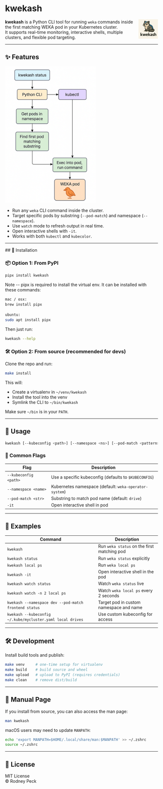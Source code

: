 # kwekash
<img src="static/kwekash.png" alt="kwekash icon" width="64" height="64" align="right">

**kwekash** is a Python CLI tool for running `weka` commands inside the first matching WEKA pod in your Kubernetes cluster.  
It supports real-time monitoring, interactive shells, multiple clusters, and flexible pod targeting.

---

## ✨ Features
<img src="static/kwekash-flowchart.png" alt="kwekash flowchart" width="300" >

- Run any `weka` CLI command inside the cluster.
- Target specific pods by substring (`--pod-match`) and namespace (`--namespace`).
- Use `watch` mode to refresh output in real time.
- Open interactive shells with `-it`.
- Works with both `kubectl` and `kubecolor`.


---

<div style="clear: both;"></div>
## 🔧 Installation

### 📦 Option 1: From PyPI

```bash
pipx install kwekash

```

Note -- pipx is required to install the virtual env. It can be installed with these
commands:

```bash
mac / osx:
brew install pipx

ubuntu:
sudo apt install pipx

```

Then just run:

```bash
kwekash --help
```

### 🛠 Option 2: From source (recommended for devs)

Clone the repo and run:

```bash
make install
```

This will:
- Create a virtualenv in `~/venv/kwekash`
- Install the tool into the venv
- Symlink the CLI to `~/bin/kwekash`

Make sure `~/bin` is in your `PATH`.

---

## 🧰 Usage

```bash
kwekash [--kubeconfig <path>] [--namespace <ns>] [--pod-match <pattern>] [-it] [watch [watch-options]] [weka subcommand]
```

### 🔎 Common Flags

| Flag                  | Description                                                  |
|-----------------------|--------------------------------------------------------------|
| `--kubeconfig <path>` | Use a specific kubeconfig (defaults to `$KUBECONFIG`)        |
| `--namespace <name>`  | Kubernetes namespace (default: `weka-operator-system`)       |
| `--pod-match <str>`   | Substring to match pod name (default: `drive`)               |
| `-it`                 | Open interactive shell in pod                                |

---

## 📘 Examples

| Command                                                   | Description                                      |
|------------------------------------------------------------|--------------------------------------------------|
| `kwekash`                                                  | Run `weka status` on the first matching pod     |
| `kwekash status`                                           | Run `weka status` explicitly                    |
| `kwekash local ps`                                         | Run `weka local ps`                             |
| `kwekash -it`                                              | Open interactive shell in the pod               |
| `kwekash watch status`                                     | Watch `weka status` live                        |
| `kwekash watch -n 2 local ps`                              | Watch `weka local ps` every 2 seconds           |
| `kwekash --namespace dev --pod-match frontend status`      | Target pod in custom namespace and name         |
| `kwekash --kubeconfig ~/.kube/mycluster.yaml local drives` | Use custom kubeconfig for access                |

---

## 🛠 Development

Install build tools and publish:

```bash
make venv     # one-time setup for virtualenv
make build    # build source and wheel
make upload   # upload to PyPI (requires credentials)
make clean    # remove dist/build
```

---

## 📖 Manual Page

If you install from source, you can also access the man page:

```bash
man kwekash
```

macOS users may need to update `MANPATH`:

```bash
echo 'export MANPATH=$HOME/.local/share/man:$MANPATH' >> ~/.zshrc
source ~/.zshrc
```

---

## 📝 License

MIT License  
© Rodney Peck

